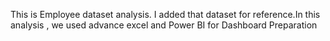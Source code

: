This is Employee dataset analysis. I added that dataset for reference.In this analysis , we used advance excel and Power BI for Dashboard Preparation  
